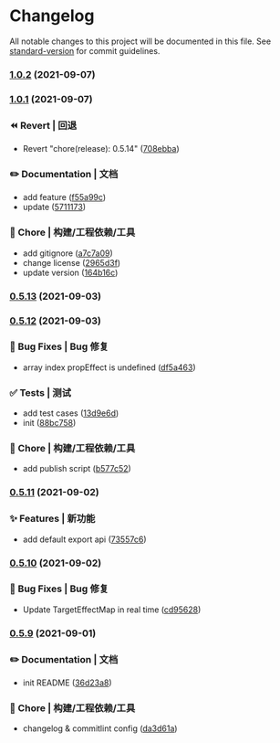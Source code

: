 # Changelog

All notable changes to this project will be documented in this file. See [standard-version](https://github.com/conventional-changelog/standard-version) for commit guidelines.

### [1.0.2](https://github.com/Keylenn/cohook/compare/v1.0.1...v1.0.2) (2021-09-07)

### [1.0.1](https://github.com/Keylenn/cohook/compare/v0.5.14...v1.0.1) (2021-09-07)


### ⏪ Revert | 回退

* Revert "chore(release): 0.5.14" ([708ebba](https://github.com/Keylenn/cohook/commit/708ebba1da46a509adc7ec84e5b5aba94d2dfe7f))


### ✏️ Documentation | 文档

* add feature ([f55a99c](https://github.com/Keylenn/cohook/commit/f55a99c14c24d6a29f22f01e678d097e5a8eb40c))
* update ([5711173](https://github.com/Keylenn/cohook/commit/5711173ce5cd5f41195821ebb4c03fffdb3932aa))


### 🚀 Chore | 构建/工程依赖/工具

* add gitignore ([a7c7a09](https://github.com/Keylenn/cohook/commit/a7c7a096e5fb416915ee953a5eca452d03421af7))
* change license ([2965d3f](https://github.com/Keylenn/cohook/commit/2965d3fc361578b8829a499b77cf27964d20587a))
* update version ([164b16c](https://github.com/Keylenn/cohook/commit/164b16c09f920868528661b762c868c14229ee4d))

### [0.5.13](https://github.com/Keylenn/cohook/compare/v0.5.12...v0.5.13) (2021-09-03)

### [0.5.12](https://github.com/Keylenn/cohook/compare/v0.5.11...v0.5.12) (2021-09-03)


### 🐛 Bug Fixes | Bug 修复

* array index propEffect is undefined ([df5a463](https://github.com/Keylenn/cohook/commit/df5a46310c1ad08dc1c8b65d7851dfc5dde81c9d))


### ✅ Tests | 测试

* add test cases ([13d9e6d](https://github.com/Keylenn/cohook/commit/13d9e6d72732c80f868be9b0c097d394a75af461))
* init ([88bc758](https://github.com/Keylenn/cohook/commit/88bc758cd4b96a6a77e5f5393ba2a13ec86c0a3b))


### 🚀 Chore | 构建/工程依赖/工具

* add publish script ([b577c52](https://github.com/Keylenn/cohook/commit/b577c52c6ae54ee4817d432916564b7c07146aa8))

### [0.5.11](https://github.com/Keylenn/cohook/compare/v0.5.10...v0.5.11) (2021-09-02)


### ✨ Features | 新功能

* add default export api ([73557c6](https://github.com/Keylenn/cohook/commit/73557c6e06858fb36ceeddab7f9481be982b2d67))

### [0.5.10](https://github.com/Keylenn/cohook/compare/v0.5.9...v0.5.10) (2021-09-02)


### 🐛 Bug Fixes | Bug 修复

* Update TargetEffectMap in real time ([cd95628](https://github.com/Keylenn/cohook/commit/cd956288712cb253cffad9139a6e7cda349c91c6))

### [0.5.9](https://github.com/Keylenn/cohook/compare/v0.5.8...v0.5.9) (2021-09-01)


### ✏️ Documentation | 文档

* init README ([36d23a8](https://github.com/Keylenn/cohook/commit/36d23a8710da7ec4173c3bfc17f499d1960b484d))


### 🚀 Chore | 构建/工程依赖/工具

* changelog & commitlint config ([da3d61a](https://github.com/Keylenn/cohook/commit/da3d61a70173480b5f3f947cb607e79a3ee2ca70))
